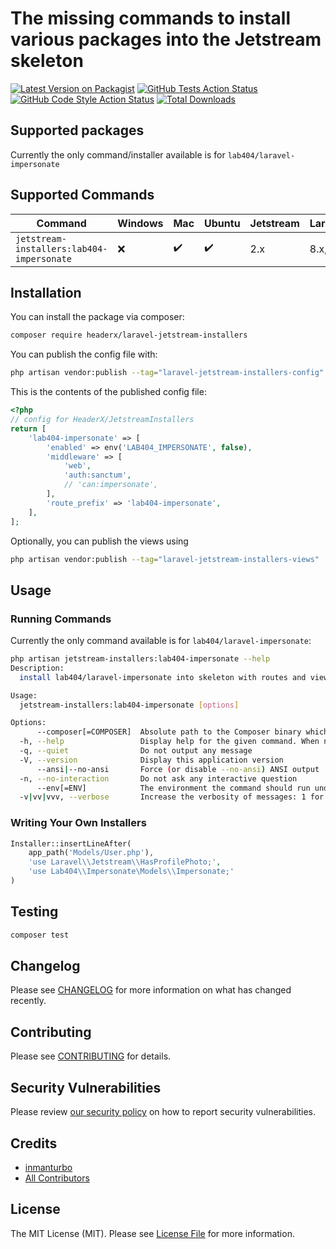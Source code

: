 # The missing commands to install various packages into the Jetstream skeleton

[![Latest Version on Packagist](https://img.shields.io/packagist/v/headerx/laravel-jetstream-installers.svg?style=flat-square)](https://packagist.org/packages/headerx/laravel-jetstream-installers)
[![GitHub Tests Action Status](https://img.shields.io/github/workflow/status/headerx/laravel-jetstream-installers/run-tests?label=tests)](https://github.com/headerx/laravel-jetstream-installers/actions?query=workflow%3Arun-tests+branch%3Amain)
[![GitHub Code Style Action Status](https://img.shields.io/github/workflow/status/headerx/laravel-jetstream-installers/Check%20&%20fix%20styling?label=code%20style)](https://github.com/headerx/laravel-jetstream-installers/actions?query=workflow%3A"Check+%26+fix+styling"+branch%3Amain)
[![Total Downloads](https://img.shields.io/packagist/dt/headerx/laravel-jetstream-installers.svg?style=flat-square)](https://packagist.org/packages/headerx/laravel-jetstream-installers)

## Supported packages

Currently the only command/installer available is for `lab404/laravel-impersonate`

## Supported Commands

| Command                                  | Windows       | Mac                 | Ubuntu              | Jetstream | Laravel |
| ---------------------------------------- | ------------- | --------------------| --------------------|---------- |----------
| `jetstream-installers:lab404-impersonate`| :x:           | :heavy_check_mark:  | :heavy_check_mark:  | 2.x       | 8.x, 9x | 

## Installation

You can install the package via composer:

```bash
composer require headerx/laravel-jetstream-installers
```

You can publish the config file with:

```bash
php artisan vendor:publish --tag="laravel-jetstream-installers-config"
```

This is the contents of the published config file:

```php
<?php
// config for HeaderX/JetstreamInstallers
return [
    'lab404-impersonate' => [
        'enabled' => env('LAB404_IMPERSONATE', false),
        'middleware' => [
            'web',
            'auth:sanctum',
            // 'can:impersonate',
        ],
        'route_prefix' => 'lab404-impersonate',
    ],
];
```

Optionally, you can publish the views using

```bash
php artisan vendor:publish --tag="laravel-jetstream-installers-views"
```

## Usage

### Running Commands

Currently the only command available is for `lab404/laravel-impersonate`:
```bash
php artisan jetstream-installers:lab404-impersonate --help
Description:
  install lab404/laravel-impersonate into skeleton with routes and views

Usage:
  jetstream-installers:lab404-impersonate [options]

Options:
      --composer[=COMPOSER]  Absolute path to the Composer binary which should be used to install packages [default: "global"]
  -h, --help                 Display help for the given command. When no command is given display help for the list command
  -q, --quiet                Do not output any message
  -V, --version              Display this application version
      --ansi|--no-ansi       Force (or disable --no-ansi) ANSI output
  -n, --no-interaction       Do not ask any interactive question
      --env[=ENV]            The environment the command should run under
  -v|vv|vvv, --verbose       Increase the verbosity of messages: 1 for normal output, 2 for more verbose output and 3 for debug 
```

### Writing Your Own Installers

```php
Installer::insertLineAfter(
    app_path('Models/User.php'),
    'use Laravel\\Jetstream\\HasProfilePhoto;',
    'use Lab404\\Impersonate\Models\\Impersonate;'
)
```

## Testing

```bash
composer test
```

## Changelog

Please see [CHANGELOG](CHANGELOG.md) for more information on what has changed recently.

## Contributing

Please see [CONTRIBUTING](.github/CONTRIBUTING.md) for details.

## Security Vulnerabilities

Please review [our security policy](../../security/policy) on how to report security vulnerabilities.

## Credits

- [inmanturbo](https://github.com/headerx)
- [All Contributors](../../contributors)

## License

The MIT License (MIT). Please see [License File](LICENSE.md) for more information.
